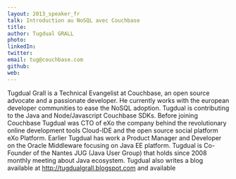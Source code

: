 ```yaml
---
layout: 2013_speaker_fr
talk: Introduction au NoSQL avec Couchbase
title: 
author: Tugdual GRALL
photo: 
linkedIn: 
twitter: 
email: tug@couchbase.com
github: 
web: 
---
```


Tugdual Grall is a Technical Evangelist at Couchbase, an open source advocate and a passionate developer. He currently works with the european developer communities to ease the NoSQL adoption.  Tugdual is contributing to the Java and Node/Javascript Couchbase SDKs. Before joining Couchbase Tugdual was CTO of eXo the company behind the revolutionary online development tools Cloud-IDE and the open source social platform eXo Platform. Earlier Tugdual has work a Product Manager and Developer on the Oracle Middleware focusing on Java EE platform. Tugdual is Co-Founder of the Nantes JUG (Java User Group) that holds since 2008 monthly meeting about Java ecosystem. Tugdual also writes a blog available at  http://tugdualgrall.blogspot.com and available 